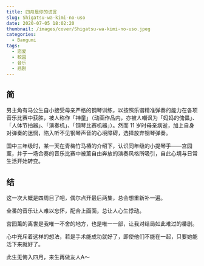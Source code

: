 ```yaml
---
title: 四月是你的谎言
slug: Shigatsu-wa-kimi-no-uso
date: 2020-07-05 18:02:20
thumbnail: /images/cover/Shigatsu-wa-kimi-no-uso.jpeg
categories:
  - Bangumi
tags:
  - 恋爱
  - 校园
  - 音乐
  - 悲剧
---
```


## 简

男主角有马公生自小接受母亲严格的钢琴训练，以按照乐谱精准弹奏的能力在各项音乐比赛中获胜，被人称作「神童」（动画作品内，亦被人嘲讽为「妈妈的傀儡」、「人体节拍器」、「演奏机」、「钢琴比赛机器」）。然而 11 岁时母亲病逝，加上自身对弹奏的迷惘，陷入听不见钢琴声音的心境障碍，选择放弃钢琴弹奏。

国中三年级时，某一天在青梅竹马椿的介绍下，认识同年级的小提琴手——宫园薰，并于一场合奏的音乐比赛中被薰自由奔放的演奏风格所吸引，自此心境与日常生活开始转变。

## 结

这一次大概是四周目了吧，偶尔点开最后两集，总会想重新补一遍。

全番的音乐让人难以忘怀，配合上画面，总让人心生悸动。

宫园薰的离世是我唯一不舍的地方，也是唯一一部，让我对结局如此难过的番剧。

心中充斥着这样的想法，若是手术能成功就好了，即使他们不能在一起，只要她能活下来就好了。

此生无悔入四月，来生再做友人A～
